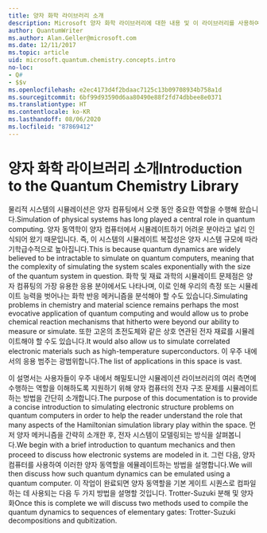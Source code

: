 ```yaml
---
title: 양자 화학 라이브러리 소개
description: Microsoft 양자 화학 라이브러리에 대한 내용 및 이 라이브러리를 사용하여 양자 컴퓨터에서 전자 구조 문제를 시뮬레이션하는 방법을 알아봅니다.
author: QuantumWriter
ms.author: Alan.Geller@microsoft.com
ms.date: 12/11/2017
ms.topic: article
uid: microsoft.quantum.chemistry.concepts.intro
no-loc:
- Q#
- $$v
ms.openlocfilehash: e2ec4173d4f2bdaac7125c13b09708934b758a1d
ms.sourcegitcommit: 6bf99d93590d6aa80490e88f2fd74dbbee8e0371
ms.translationtype: HT
ms.contentlocale: ko-KR
ms.lasthandoff: 08/06/2020
ms.locfileid: "87869412"
---
```

# <a name="introduction-to-the-quantum-chemistry-library"></a><span data-ttu-id="54848-103">양자 화학 라이브러리 소개</span><span class="sxs-lookup"><span data-stu-id="54848-103">Introduction to the Quantum Chemistry Library</span></span>

<span data-ttu-id="54848-104">물리적 시스템의 시뮬레이션은 양자 컴퓨팅에서 오랫 동안 중요한 역할을 수행해 왔습니다.</span><span class="sxs-lookup"><span data-stu-id="54848-104">Simulation of physical systems has long played a central role in quantum computing.</span></span>  <span data-ttu-id="54848-105">양자 동역학이 양자 컴퓨터에서 시뮬레이트하기 어려운 분야라고 널리 인식되어 왔기 때문입니다. 즉, 이 시스템의 시뮬레이트 복잡성은 양자 시스템 규모에 따라 기학급수적으로 높아집니다.</span><span class="sxs-lookup"><span data-stu-id="54848-105">This is because quantum dynamics are widely believed to be intractable to simulate on quantum computers, meaning that the complexity of simulating the system scales exponentially with the size of the quantum system in question.</span></span>  <span data-ttu-id="54848-106">화학 및 재료 과학의 시뮬레이트 문제점은 양자 컴퓨팅의 가장 유용한 응용 분야에서도 나타나며, 이로 인해 우리의 측정 또는 시뮬레이트 능력을 벗어나는 화학 반응 메커니즘을 분석해야 할 수도 있습니다.</span><span class="sxs-lookup"><span data-stu-id="54848-106">Simulating problems in chemistry and material science remains perhaps the most evocative application of quantum computing and would allow us to probe chemical reaction mechanisms that hitherto were beyond our ability to measure or simulate.</span></span>  <span data-ttu-id="54848-107">또한 고온의 초전도체와 같은 상호 연관된 전자 재료를 시뮬레이트해야 할 수도 있습니다.</span><span class="sxs-lookup"><span data-stu-id="54848-107">It would also allow us to simulate correlated electronic materials such as high-temperature superconductors.</span></span> <span data-ttu-id="54848-108">이 우주 내에서의 응용 범주는 광범위합니다.</span><span class="sxs-lookup"><span data-stu-id="54848-108">The list of applications in this space is vast.</span></span>

<span data-ttu-id="54848-109">이 설명서는 사용자들이 우주 내에서 해밀토니안 시뮬레이션 라이브러리의 여러 측면에 수행하는 역할을 이해하도록 지원하기 위해 양자 컴퓨터의 전자 구조 문제를 시뮬레이트하는 방법을 간단히 소개합니다.</span><span class="sxs-lookup"><span data-stu-id="54848-109">The purpose of this documentation is to provide a concise introduction to simulating electronic structure problems on quantum computers in order to help the reader understand the role that many aspects of the Hamiltonian simulation library play within the space.</span></span>  <span data-ttu-id="54848-110">먼저 양자 메커니즘을 간략히 소개한 후, 전자 시스템이 모델링되는 방식을 살펴봅니다.</span><span class="sxs-lookup"><span data-stu-id="54848-110">We begin with a brief introduction to quantum mechanics and then proceed to discuss how electronic systems are modeled in it.</span></span>  <span data-ttu-id="54848-111">그런 다음, 양자 컴퓨터를 사용하여 이러한 양자 동역할을 에뮬레이트하는 방법을 설명합니다.</span><span class="sxs-lookup"><span data-stu-id="54848-111">We will then discuss how such quantum dynamics can be emulated using a quantum computer.</span></span>  <span data-ttu-id="54848-112">이 작업이 완료되면 양자 동역할을 기본 게이트 시퀀스로 컴파일하는 데 사용되는 다음 두 가지 방법을 설명할 것입니다. Trotter-Suzuki 분해 및 양자화</span><span class="sxs-lookup"><span data-stu-id="54848-112">Once this is complete we will discuss two methods used to compile the quantum dynamics to sequences of elementary gates: Trotter-Suzuki decompositions and qubitization.</span></span>
